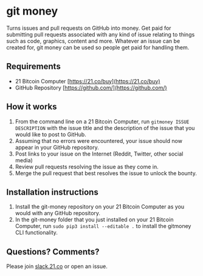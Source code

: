 # git money

Turns issues and pull requests on GitHub into money. Get paid for submitting
pull requests associated with any kind of issue relating to things such as code,
graphics, content and more. Whatever an issue can be created for, git money can
be used so people get paid for handling them.

## Requirements
- 21 Bitcoin Computer [https://21.co/buy](https://21.co/buy)
- GitHub Repository [https://github.com/](https://github.com/)

## How it works
1. From the command line on a 21 Bitcoin Computer, run `gitmoney ISSUE DESCRIPTION` with the issue title and the description of the issue that you would like to post to GitHub.
2. Assuming that no errors were encountered, your issue should now appear in your GitHub repository.
3. Post links to your issue on the Internet (Reddit, Twitter, other social media)
4. Review pull requests resolving the issue as they come in.
5. Merge the pull request that best resolves the issue to unlock the bounty.

## Installation instructions
1. Install the git-money repository on your 21 Bitcoin Computer as you would with any GitHub repository.
2. In the git-money folder that you just installed on your 21 Bitcoin Computer, run `sudo pip3 install --editable .` to install the gitmoney CLI functionality.

## Questions? Comments?

Please join [slack.21.co](https://slack.21.co/) or open an issue.

